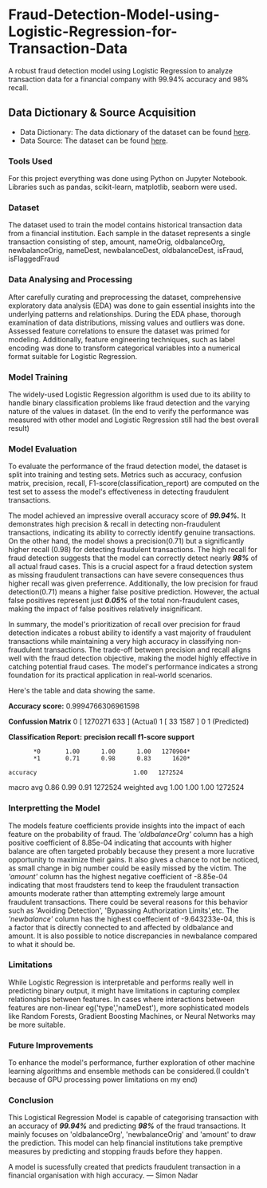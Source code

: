 # Fraud-Detection-Model-using-Logistic-Regression-for-Transaction-Data
A robust fraud detection model using Logistic Regression to analyze transaction data for a financial company with 99.94% accuracy and 98% recall.

## Data Dictionary & Source Acquisition
- Data Dictionary: The data dictionary of the dataset can be found [here](https://drive.google.com/uc?id=1VQ-HAm0oHbv0GmDKP2iqqFNc5aI91OLn&export=download).
- Data Source: The dataset can be found [here](https://drive.google.com/uc?export=download&confirm=6gh6&id=1VNpyNkGxHdskfdTNRSjjyNa5qC9u0JyV).

### Tools Used
For this project everything was done using Python on Jupyter Notebook. Libraries such as pandas, scikit-learn, matplotlib, seaborn were used.

### Dataset
The dataset used to train the model contains historical transaction data from a financial institution. Each sample in the dataset represents a single transaction consisting of step, amount, nameOrig, oldbalanceOrg, newbalanceOrig, nameDest, newbalanceDest, oldbalanceDest, isFraud, isFlaggedFraud

### Data Analysing and Processing
After carefully curating and preprocessing the dataset, comprehensive exploratory data analysis (EDA) was done to gain essential insights into the underlying patterns and relationships. During the EDA phase, thorough examination of data distributions, missing values and outliers was done. Assessed feature correlations to ensure the dataset was primed for modeling. Additionally, feature engineering techniques, such as label encoding was done to transform categorical variables into a numerical format suitable for Logistic Regression.

### Model Training
The widely-used Logistic Regression algorithm is used due to its ability to handle binary classification problems like fraud detection and the varying nature of the values in dataset. 
(In the end to verify the performance was measured with other model and Logistic Regression still had the best overall result)

### Model Evaluation
To evaluate the performance of the fraud detection model, the dataset is split into training and testing sets. Metrics such as accuracy, confusion matrix, precision, recall, F1-score(classification_report) are computed on the test set to assess the model's effectiveness in detecting fraudulent transactions.

The model achieved an impressive overall accuracy score of ***99.94%.*** It demonstrates high precision & recall in detecting non-fraudulent transactions, indicating its ability to correctly identify genuine transactions. On the other hand, the model shows a precision(0.71) but a significantly higher recall (0.98) for detecting fraudulent transactions. The high recall for fraud detection suggests that the model can correctly detect nearly ***98%*** of all actual fraud cases. This is a crucial aspect for a fraud detection system as missing fraudulent transactions can have severe consequences thus higher recall was given preferrence. Additionally, the low precision for fraud detection(0.71) means a higher false positive prediction. However, the actual false positives represent just ***0.05%*** of the total non-fraudulent cases, making the impact of false positives relatively insignificant.

In summary, the model's prioritization of recall over precision for fraud detection indicates a robust ability to identify a vast majority of fraudulent transactions while maintaining a very high accuracy in classifying non-fraudulent transactions. The trade-off between precision and recall aligns well with the fraud detection objective, making the model highly effective in catching potential fraud cases. The model's performance indicates a strong foundation for its practical application in real-world scenarios.

Here's the table and data showing the same.

**Accuracy score:** 0.9994766306961598

**Confussion Matrix**
          0 [ 1270271   633 ]
(Actual)  1 [   33     1587 ]
                0        1
                (Predicted)

**Classification Report:**
              **precision    recall  f1-score   support**

           *0       1.00      1.00      1.00   1270904*
           *1       0.71      0.98      0.83      1620*

    accuracy                           1.00   1272524
   macro avg       0.86      0.99      0.91   1272524
weighted avg       1.00      1.00      1.00   1272524

### Interpretting the Model
The models feature coefficients provide insights into the impact of each feature on the probability of fraud. 
The *'oldbalanceOrg'* column has a high positive coefficient of 8.85e-04 indicating that accounts with higher balance are often targeted probably because they present a more lucrative opportunity to maximize their gains. It also gives a chance to not be noticed, as small change in big number could be easily missed by the victim.
The *'amount'* column has the highest negative coefficient of -8.85e-04 indicating that most fraudsters tend to keep the fraudulent transaction amounts moderate rather than attempting extremely large amount fraudulent transactions. There could be several reasons for this behavior such as 'Avoiding Detection', 'Bypassing Authorization Limits',etc.
The *'newbalance'* column has the highest coeffecient of -9.643233e-04, this is a factor that is directly connected to and affected by oldbalance and amount. It is also possible to notice discrepancies in newbalance compared to what it should be.

### Limitations
While Logistic Regression is interpretable and performs really well in predicting binary output, it might have limitations in capturing complex relationships between features. In cases where interactions between features are non-linear eg('type','nameDest'), more sophisticated models like Random Forests, Gradient Boosting Machines, or Neural Networks may be more suitable.

### Future Improvements
To enhance the model's performance, further exploration of other machine learning algorithms and ensemble methods can be considered.(I couldn't because of GPU processing power limitations on my end)

### Conclusion
This Logistical Regression Model is capable of categorising transaction with an accuracy of ***99.94%*** and predicting ***98%*** of the fraud transactions. It mainly focuses on 'oldbalanceOrg', 'newbalanceOrig' and 'amount' to draw the prediction. This model can help financial institutions take premptive measures by predicting and stopping frauds before they happen.


A model is sucessfully created that predicts fraudulent transaction in a financial organisation with high accuracy.
— Simon Nadar


